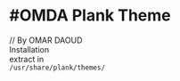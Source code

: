 # #OMDA Plank Theme
// By OMAR DAOUD<br>
Installation<br>
extract in<br>
`/usr/share/plank/themes/`
